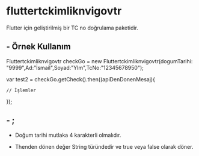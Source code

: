 # fluttertckimliknvigovtr

Flutter için geliştirilmiş bir TC no doğrulama paketidir.

## - Örnek Kullanım

Fluttertckimliknvigovtr checkGo = new Fluttertckimliknvigovtr(dogumTarihi: "9999",Ad:"İsmail",Soyad:"Ylm",TcNo:"12345678950");

var test2 = checkGo.getCheck().then((apiDenDonenMesaj){

    // İşlemler

});


## - ;

* Doğum tarihi mutlaka 4 karakterli olmalıdır.

* Thenden dönen değer String türündedir ve true veya false olarak döner.
